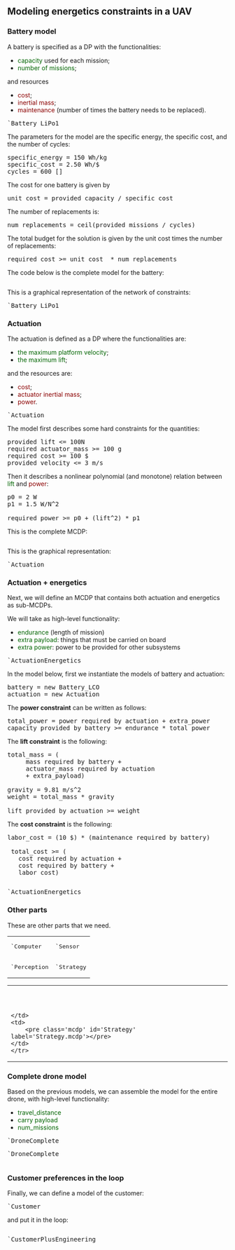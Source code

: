 <style type='text/css'>
.F { color: darkgreen; }
.R { color: darkred;}
</style>

## Modeling energetics constraints in a UAV


### Battery model

A battery is specified as a DP with the functionalities:

* <span class=F>capacity</span> used for each mission;
* <span class=F>number of missions</span>;

and resources

* <span class=R>cost</span>;
* <span class=R>inertial mass</span>;
* <span class=R>maintenance</span> (number of times the battery needs to be replaced).

<pre class='ndp_graph_templatized'>`Battery_LiPo1</pre>

The parameters for the model are the specific energy, the specific cost, and
the number of cycles:

<pre class='mcdp_statements'>
specific_energy = 150 Wh/kg
specific_cost = 2.50 Wh/$
cycles = 600 []
</pre>

The cost for one battery is given by

<pre class='mcdp_statements'>
unit_cost = provided capacity / specific_cost
</pre>

The number of replacements is:

<pre class='mcdp_statements'>
num_replacements = ceil(provided missions / cycles)
</pre>

The total budget for the solution is given by the unit cost times
the number of replacements:

<pre class='mcdp_statements'>
required cost >= unit_cost  * num_replacements
</pre>

The code below is the complete model for the battery:

<pre class='mcdp' id='Battery_LiPo1' label='Battery_LiPo1.mcdp'></pre>

This is a graphical representation of the network of constraints:

<pre class='ndp_graph_expand'>`Battery_LiPo1</pre>

### Actuation


The actuation is defined as a DP where the functionalities are:

* <span class=F>the maximum platform velocity</span>;
* <span class=F>the maximum lift</span>;

and the resources are:

* <span class=R>cost</span>;
* <span class=R>actuator inertial mass</span>;
* <span class=R>power</span>.

<pre class='ndp_graph_templatized'>`Actuation</pre>

The model first describes some hard constraints for the quantities:

<pre class='mcdp_statements'>
provided lift <= 100N
required actuator_mass >= 100 g
required cost >= 100 $
provided velocity <= 3 m/s
</pre>

Then it describes a nonlinear polynomial (and monotone) relation
between <span class=F>lift</span> and <span class=R>power</span>:

<pre class='mcdp_statements'>
p0 = 2 W
p1 = 1.5 W/N^2

required power >= p0 + (lift^2) * p1
</pre>

This is the complete MCDP:

<pre class='mcdp' id='Actuation' label='Actuation.mcdp'></pre>

This is the graphical representation:

<pre class='ndp_graph_expand'>`Actuation</pre>

### Actuation + energetics

Next, we will define an MCDP that contains both
actuation and energetics as sub-MCDPs.

We will take as high-level functionality:

* <span class=F>endurance</span> (length of mission)
* <span class=F>extra payload</span>: things that must be carried on board
* <span class=F>extra power</span>: power to be provided for other subsystems

<pre class='ndp_graph_templatized'>`ActuationEnergetics</pre>


In the model below, first we instantiate the models of battery and actuation:

<pre class='mcdp_statements'>
battery = new Battery_LCO
actuation = new Actuation
</pre>


The **power constraint** can be written as follows:

<pre class='mcdp_statements'>
total_power = power required by actuation + extra_power
capacity provided by battery >= endurance * total_power
</pre>

The **lift constraint** is the following:

<pre class='mcdp_statements'>
total_mass = (
     mass required by battery +
     actuator_mass required by actuation
     + extra_payload)

gravity = 9.81 m/s^2
weight = total_mass * gravity

lift provided by actuation >= weight
</pre>

The **cost constraint** is the following:

<pre class=mcdp_statements>
labor_cost = (10 $) * (maintenance required by battery)

 total_cost >= (
   cost required by actuation +
   cost required by battery +
   labor_cost)
</pre>

<pre class='mcdp' id='ActuationEnergetics' label='ActuationEnergetics.mcdp'></pre>
<pre class='ndp_graph_enclosed'>`ActuationEnergetics</pre>

### Other parts

These are other parts that we need.


<table>
    <tr>
        <td>
            <pre class='ndp_graph_templatized'>`Computer</pre>
        </td>
        <td>
            <pre class='ndp_graph_templatized'>`Sensor</pre>
        </td>
    </tr>
    <tr>
    <td>
        <pre class='ndp_graph_templatized'>`Perception</pre>
    </td>
    <td>
        <pre class='ndp_graph_templatized'>`Strategy</pre>
    </td>
    </tr>
</table>


<table>
    <tr>
        <td>
        <pre class='mcdp' id='Computer' label='Computer.mcdp'></pre>
        </td>
        <td>
            <pre class='mcdp' id='Sensor' label='Sensor.mcdp'></pre>
        </td>
    </tr>
    <tr>
    <td>
    <pre class='mcdp' id='Perception' label='Perception.mcdp'></pre>

    </td>
    <td>
        <pre class='mcdp' id='Strategy' label='Strategy.mcdp'></pre>
    </td>
    </tr>
</table>

<!-- ### Shipping

<pre class='mcdp' id='Shipping' label='Shipping.mcdp'></pre>
<pre class='ndp_graph_templatized'>`Shipping</pre>
 -->

### Complete drone model

Based on the previous models, we can assemble the model
for the entire drone, with high-level functionality:
* <span class=F>travel_distance</span>
* <span class=F>carry payload</span>
* <span class=F>num_missions</span>

<pre class='ndp_graph_templatized'>`DroneComplete</pre>
<pre class='ndp_graph_enclosed'>`DroneComplete</pre>
<pre class='mcdp' id='DroneComplete' label='DroneComplete.mcdp'></pre>


### Customer preferences in the loop

Finally, we can define a model of the customer:

<pre class='ndp_graph_templatized'>`Customer</pre>


and put it in the loop:

<pre class='mcdp' id='CustomerPlusEngineering' label='CustomerPlusEngineering.mcdp'></pre>
<pre class='ndp_graph_enclosed'>`CustomerPlusEngineering</pre>
